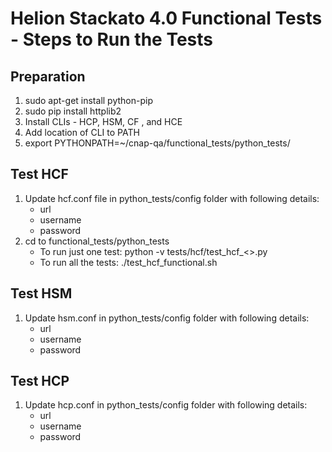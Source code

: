 # Helion Stackato 4.0 Functional Tests - Steps to Run the Tests 

## Preparation
1. sudo apt-get install python-pip
2. sudo pip install httplib2
3. Install CLIs - HCP, HSM, CF , and HCE
4. Add location of CLI to PATH
5. export PYTHONPATH=~/cnap-qa/functional_tests/python_tests/ 


## Test HCF
1. Update hcf.conf file in python_tests/config folder with following details:
     * url
     * username
     * password
2.  cd to functional_tests/python_tests
    * To run just one test: python -v tests/hcf/test_hcf_<>.py
    * To run all the tests: ./test_hcf_functional.sh

## Test HSM
1. Update hsm.conf in python_tests/config folder with following details:
     * url 
     * username
     * password 
     

## Test HCP
1. Update hcp.conf in python_tests/config folder with following details:
     * url 
     * username
     * password 
      

